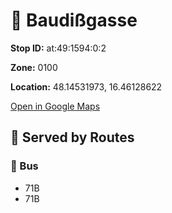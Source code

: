 # 🚉 Baudißgasse


**Stop ID:** at:49:1594:0:2

**Zone:** 0100

**Location:** 48.14531973, 16.46128622

[Open in Google Maps](https://www.google.com/maps?q=48.14531973,16.46128622)

## 🚆 Served by Routes

### 🚌 Bus
- 71B
- 71B
